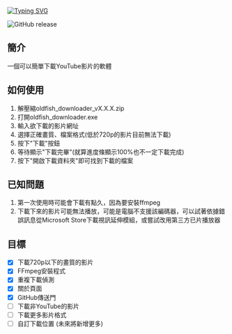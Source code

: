 [![Typing SVG](https://readme-typing-svg.demolab.com?font=Ubuntu&size=70&duration=2000&pause=200&color=FFFFFF&center=true&vCenter=true&multiline=true&width=1000&height=200&lines=oldfish+Video+Downloader;-%E7%94%B1%E8%80%81%E9%AD%9A%E8%A3%BD%E4%BD%9C)](https://git.io/typing-svg)

![GitHub release](https://img.shields.io/github/v/release/oldfish101240/oldfish-Video-Downloader?label=最新版本)   

## 簡介
一個可以簡單下載YouTube影片的軟體  

## 如何使用  
1. 解壓縮oldfish_downloader_vX.X.X.zip  
2. 打開oldfish_downloader.exe  
3. 輸入欲下載的影片網址  
4. 選擇正確畫質、檔案格式(低於720p的影片目前無法下載)  
5. 按下"下載"按鈕  
6. 等待顯示"下載完畢"(就算進度條顯示100%也不一定下載完成)  
7. 按下"開啟下載資料夾"即可找到下載的檔案  

## 已知問題   
1. 第一次使用時可能會下載有點久，因為要安裝ffmpeg  
2. 下載下來的影片可能無法播放，可能是電腦不支援該編碼器，可以試著依據錯誤訊息從Microsoft Store下載視訊延伸模組，或嘗試改用第三方已片播放器

## 目標
- [x] 下載720p以下的畫質的影片
- [x] FFmpeg安裝程式
- [x] 重複下載偵測
- [x] 關於頁面
- [x] GitHub傳送門
- [ ] 下載非YouTube的影片
- [ ] 下載更多影片格式
- [ ] 自訂下載位置
(未來將新增更多)
